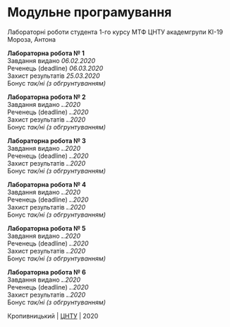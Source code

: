 ﻿# Модульне програмування
Лабораторні роботи студента 1-го курсу МТФ ЦНТУ академгрупи KI-19 Мороза, Антона

<b>Лабораторна робота № 1</b><br>
Завдання видано <i>06.02.2020</i><br>
Реченець (deadline) <i>06.03.2020</i><br>
Захист результатів <i>25.03.2020</i><br> 
Бонус <i>так/ні (з обгрунтуванням)</i><br>

<b>Лабораторна робота № 2</b><br>
Завдання видано <i>__.__.2020</i><br>
Реченець (deadline) <i>__.__.2020</i><br>
Захист результатів <i>__.__.2020</i><br> 
Бонус <i>так/ні (з обгрунтуванням)</i><br>

<b>Лабораторна робота № 3</b><br>
Завдання видано <i>__.__.2020</i><br>
Реченець (deadline) <i>__.__.2020</i><br>
Захист результатів <i>__.__.2020</i><br> 
Бонус <i>так/ні (з обгрунтуванням)</i><br>

<b>Лабораторна робота № 4</b><br>
Завдання видано <i>__.__.2020</i><br>
Реченець (deadline) <i>__.__.2020</i><br>
Захист результатів <i>__.__.2020</i><br> 
Бонус <i>так/ні (з обгрунтуванням)</i><br>

<b>Лабораторна робота № 5</b><br>
Завдання видано <i>__.__.2020</i><br>
Реченець (deadline) <i>__.__.2020</i><br>
Захист результатів <i>__.__.2020</i><br> 
Бонус <i>так/ні (з обгрунтуванням)</i><br>

<b>Лабораторна робота № 6</b><br>
Завдання видано <i>__.__.2020</i><br>
Реченець (deadline) <i>__.__.2020</i><br>
Захист результатів <i>__.__.2020</i><br> 
Бонус <i>так/ні (з обгрунтуванням)</i><br>


Кропивницький | <a href="http://www.kntu.kr.ua/">ЦНТУ</a> | 2020
